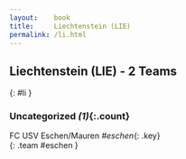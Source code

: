 ```yaml
---
layout:    book
title:     Liechtenstein (LIE)
permalink: /li.html
---
```


## Liechtenstein (LIE) - 2 Teams
{: #li }





### Uncategorized _(1)_{:.count}

FC USV Eschen/Mauren _#eschen_{: .key} <br>
{: .team #eschen }


 
